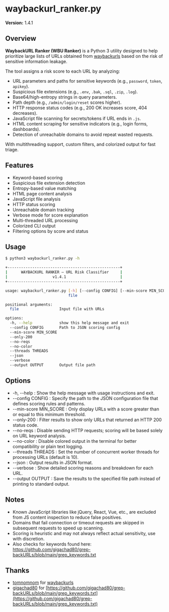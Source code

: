 # waybackurl_ranker.py

**Version:** 1.4.1

## Overview

**WaybackURL Ranker (WBU Ranker)** is a Python 3 utility designed to help prioritize large lists of URLs obtained from [waybackurls](https://github.com/tomnomnom/waybackurls) based on the risk of sensitive information leakage.

The tool assigns a risk score to each URL by analyzing:

- URL parameters and paths for sensitive keywords (e.g., `password`, `token`, `apikey`).
- Suspicious file extensions (e.g., `.env`, `.bak`, `.sql`, `.zip`, `.log`).
- Base64/high-entropy strings in query parameters.
- Path depth (e.g., `/admin/login/reset` scores higher).
- HTTP response status codes (e.g., 200 OK increases score, 404 decreases).
- JavaScript file scanning for secrets/tokens if URL ends in `.js`.
- HTML content scraping for sensitive indicators (e.g., login forms, dashboards).
- Detection of unreachable domains to avoid repeat wasted requests.

With multithreading support, custom filters, and colorized output for fast triage.

## Features

- Keyword-based scoring
- Suspicious file extension detection
- Entropy-based value matching
- HTML page content analysis
- JavaScript file analysis
- HTTP status scoring
- Unreachable domain tracking
- Verbose mode for score explanation
- Multi-threaded URL processing
- Colorized CLI output
- Filtering options by score and status

## Usage

```bash
$ python3 waybackurl_ranker.py -h                                         

+--------------------------------------------------+
|      WAYBACKURL RANKER — URL Risk Classifier     |
|                    v1.4.1                        |
+--------------------------------------------------+

usage: waybackurl_ranker.py [-h] [--config CONFIG] [--min-score MIN_SCORE] [--only-200] [--no-reqs] [--no-color] [--threads THREADS] [--json] [--verbose] [--output OUTPUT]
                            file

positional arguments:
  file                  Input file with URLs

options:
  -h, --help            show this help message and exit
  --config CONFIG       Path to JSON scoring config
  --min-score MIN_SCORE
  --only-200
  --no-reqs
  --no-color
  --threads THREADS
  --json
  --verbose
  --output OUTPUT       Output file path

```

## Options

- -h, --help : Show the help message with usage instructions and exit.
- --config CONFIG : Specify the path to the JSON configuration file that defines scoring rules and patterns.
- --min-score MIN_SCORE : Only display URLs with a score greater than or equal to this minimum threshold.
- --only-200 : Filter results to show only URLs that returned an HTTP 200 status code.
- --no-reqs : Disable sending HTTP requests; scoring will be based solely on URL keyword analysis.
- --no-color : Disable colored output in the terminal for better compatibility or plain text logging.
- --threads THREADS : Set the number of concurrent worker threads for processing URLs (default is 10).
- --json : Output results in JSON format.
- --verbose : Show detailed scoring reasons and breakdown for each URL.
- --output OUTPUT : Save the results to the specified file path instead of printing to standard output.

## Notes

- Known JavaScript libraries like jQuery, React, Vue, etc., are excluded from JS content inspection to reduce false positives.
- Domains that fail connection or timeout requests are skipped in subsequent requests to speed up scanning.
- Scoring is heuristic and may not always reflect actual sensitivity, use with discretion.
- Also checks for keywords found here: https://github.com/gigachad80/grep-backURLs/blob/main/grep_keywords.txt

## Thanks

- [tomnomnom](https://github.com/tomnomnom) for [waybackurls](https://github.com/tomnomnom/waybackurls)
- [gigachad80](https://github.com/gigachad80) for [https://github.com/gigachad80/grep-backURLs/blob/main/grep_keywords.txt](https://github.com/gigachad80/grep-backURLs/blob/main/grep_keywords.txt)
